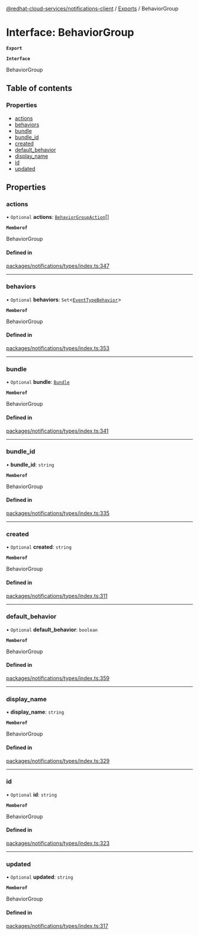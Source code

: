 [@redhat-cloud-services/notifications-client](../README.md) / [Exports](../modules.md) / BehaviorGroup

# Interface: BehaviorGroup

**`Export`**

**`Interface`**

BehaviorGroup

## Table of contents

### Properties

- [actions](BehaviorGroup.md#actions)
- [behaviors](BehaviorGroup.md#behaviors)
- [bundle](BehaviorGroup.md#bundle)
- [bundle\_id](BehaviorGroup.md#bundle_id)
- [created](BehaviorGroup.md#created)
- [default\_behavior](BehaviorGroup.md#default_behavior)
- [display\_name](BehaviorGroup.md#display_name)
- [id](BehaviorGroup.md#id)
- [updated](BehaviorGroup.md#updated)

## Properties

### actions

• `Optional` **actions**: [`BehaviorGroupAction`](BehaviorGroupAction.md)[]

**`Memberof`**

BehaviorGroup

#### Defined in

[packages/notifications/types/index.ts:347](https://github.com/RedHatInsights/javascript-clients/blob/master/packages/notifications/types/index.ts#L347)

___

### behaviors

• `Optional` **behaviors**: `Set`<[`EventTypeBehavior`](EventTypeBehavior.md)\>

**`Memberof`**

BehaviorGroup

#### Defined in

[packages/notifications/types/index.ts:353](https://github.com/RedHatInsights/javascript-clients/blob/master/packages/notifications/types/index.ts#L353)

___

### bundle

• `Optional` **bundle**: [`Bundle`](Bundle.md)

**`Memberof`**

BehaviorGroup

#### Defined in

[packages/notifications/types/index.ts:341](https://github.com/RedHatInsights/javascript-clients/blob/master/packages/notifications/types/index.ts#L341)

___

### bundle\_id

• **bundle\_id**: `string`

**`Memberof`**

BehaviorGroup

#### Defined in

[packages/notifications/types/index.ts:335](https://github.com/RedHatInsights/javascript-clients/blob/master/packages/notifications/types/index.ts#L335)

___

### created

• `Optional` **created**: `string`

**`Memberof`**

BehaviorGroup

#### Defined in

[packages/notifications/types/index.ts:311](https://github.com/RedHatInsights/javascript-clients/blob/master/packages/notifications/types/index.ts#L311)

___

### default\_behavior

• `Optional` **default\_behavior**: `boolean`

**`Memberof`**

BehaviorGroup

#### Defined in

[packages/notifications/types/index.ts:359](https://github.com/RedHatInsights/javascript-clients/blob/master/packages/notifications/types/index.ts#L359)

___

### display\_name

• **display\_name**: `string`

**`Memberof`**

BehaviorGroup

#### Defined in

[packages/notifications/types/index.ts:329](https://github.com/RedHatInsights/javascript-clients/blob/master/packages/notifications/types/index.ts#L329)

___

### id

• `Optional` **id**: `string`

**`Memberof`**

BehaviorGroup

#### Defined in

[packages/notifications/types/index.ts:323](https://github.com/RedHatInsights/javascript-clients/blob/master/packages/notifications/types/index.ts#L323)

___

### updated

• `Optional` **updated**: `string`

**`Memberof`**

BehaviorGroup

#### Defined in

[packages/notifications/types/index.ts:317](https://github.com/RedHatInsights/javascript-clients/blob/master/packages/notifications/types/index.ts#L317)
